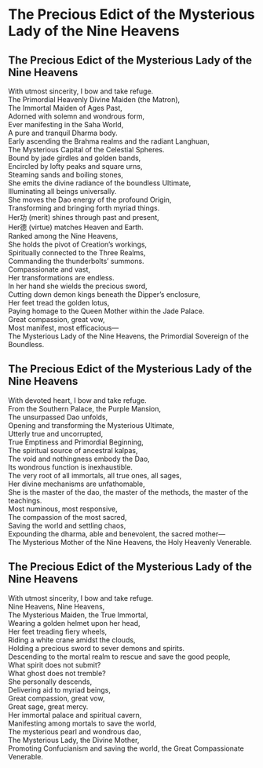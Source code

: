 # The Precious Edict of the Mysterious Lady of the Nine Heavens

## The Precious Edict of the Mysterious Lady of the Nine Heavens

With utmost sincerity, I bow and take refuge.  
The Primordial Heavenly Divine Maiden (the Matron),  
The Immortal Maiden of Ages Past,  
Adorned with solemn and wondrous form,  
Ever manifesting in the Saha World,  
A pure and tranquil Dharma body.  
Early ascending the Brahma realms and the radiant Langhuan,  
The Mysterious Capital of the Celestial Spheres.  
Bound by jade girdles and golden bands,  
Encircled by lofty peaks and square urns,  
Steaming sands and boiling stones,  
She emits the divine radiance of the boundless Ultimate,  
Illuminating all beings universally.  
She moves the Dao energy of the profound Origin,  
Transforming and bringing forth myriad things.  
Her功 (merit) shines through past and present,  
Her德 (virtue) matches Heaven and Earth.  
Ranked among the Nine Heavens,  
She holds the pivot of Creation’s workings,  
Spiritually connected to the Three Realms,  
Commanding the thunderbolts’ summons.  
Compassionate and vast,  
Her transformations are endless.  
In her hand she wields the precious sword,  
Cutting down demon kings beneath the Dipper’s enclosure,  
Her feet tread the golden lotus,  
Paying homage to the Queen Mother within the Jade Palace.  
Great compassion, great vow,  
Most manifest, most efficacious—  
The Mysterious Lady of the Nine Heavens, the Primordial Sovereign of the Boundless.

## The Precious Edict of the Mysterious Lady of the Nine Heavens

With devoted heart, I bow and take refuge.  
From the Southern Palace, the Purple Mansion,  
The unsurpassed Dao unfolds,  
Opening and transforming the Mysterious Ultimate,  
Utterly true and uncorrupted,  
True Emptiness and Primordial Beginning,  
The spiritual source of ancestral kalpas,  
The void and nothingness embody the Dao,  
Its wondrous function is inexhaustible.  
The very root of all immortals, all true ones, all sages,  
Her divine mechanisms are unfathomable,  
She is the master of the dao, the master of the methods, the master of the teachings.  
Most numinous, most responsive,  
The compassion of the most sacred,  
Saving the world and settling chaos,  
Expounding the dharma, able and benevolent, the sacred mother—  
The Mysterious Mother of the Nine Heavens, the Holy Heavenly Venerable.

## The Precious Edict of the Mysterious Lady of the Nine Heavens

With utmost sincerity, I bow and take refuge.  
Nine Heavens, Nine Heavens,  
The Mysterious Maiden, the True Immortal,  
Wearing a golden helmet upon her head,  
Her feet treading fiery wheels,  
Riding a white crane amidst the clouds,  
Holding a precious sword to sever demons and spirits.  
Descending to the mortal realm to rescue and save the good people,  
What spirit does not submit?  
What ghost does not tremble?  
She personally descends,  
Delivering aid to myriad beings,  
Great compassion, great vow,  
Great sage, great mercy.  
Her immortal palace and spiritual cavern,  
Manifesting among mortals to save the world,  
The mysterious pearl and wondrous dao,  
The Mysterious Lady, the Divine Mother,  
Promoting Confucianism and saving the world, the Great Compassionate Venerable.